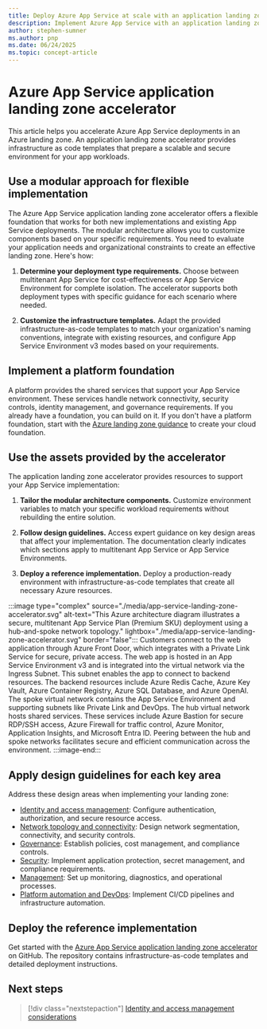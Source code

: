 ```yaml
---
title: Deploy Azure App Service at scale with an application landing zone accelerator
description: Implement Azure App Service with an application landing zone accelerator that provides design guidance and reference implementations for scalable deployments.
author: stephen-sumner
ms.author: pnp
ms.date: 06/24/2025
ms.topic: concept-article
---
```


# Azure App Service application landing zone accelerator

This article helps you accelerate Azure App Service deployments in an Azure landing zone. An application landing zone accelerator provides infrastructure as code templates that prepare a scalable and secure environment for your app workloads.

## Use a modular approach for flexible implementation

The Azure App Service application landing zone accelerator offers a flexible foundation that works for both new implementations and existing App Service deployments. The modular architecture allows you to customize components based on your specific requirements. You need to evaluate your application needs and organizational constraints to create an effective landing zone. Here's how:

1. **Determine your deployment type requirements.** Choose between multitenant App Service for cost-effectiveness or App Service Environment for complete isolation. The accelerator supports both deployment types with specific guidance for each scenario where needed.

2. **Customize the infrastructure templates.** Adapt the provided infrastructure-as-code templates to match your organization's naming conventions, integrate with existing resources, and configure App Service Environment v3 modes based on your requirements.

## Implement a platform foundation

A platform provides the shared services that support your App Service environment. These services handle network connectivity, security controls, identity management, and governance requirements. If you already have a foundation, you can build on it. If you don't have a platform foundation, start with the [Azure landing zone guidance](/azure/cloud-adoption-framework/ready/landing-zone/) to create your cloud foundation.

## Use the assets provided by the accelerator

The application landing zone accelerator provides resources to support your App Service implementation:

1. **Tailor the modular architecture components.** Customize environment variables to match your specific workload requirements without rebuilding the entire solution.

2. **Follow design guidelines.** Access expert guidance on key design areas that affect your implementation. The documentation clearly indicates which sections apply to multitenant App Service or App Service Environments.

3. **Deploy a reference implementation.** Deploy a production-ready environment with infrastructure-as-code templates that create all necessary Azure resources.

:::image type="complex" source="./media/app-service-landing-zone-accelerator.svg" alt-text="This Azure architecture diagram illustrates a secure, multitenant App Service Plan (Premium SKU) deployment using a hub-and-spoke network topology." lightbox="./media/app-service-landing-zone-accelerator.svg" border="false":::
    Customers connect to the web application through Azure Front Door, which integrates with a Private Link Service for secure, private access. The web app is hosted in an App Service Environment v3 and is integrated into the virtual network via the Ingress Subnet. This subnet enables the app to  connect to backend resources. The backend resources include Azure Redis Cache, Azure Key Vault, Azure Container Registry, Azure SQL Database, and Azure OpenAI. The spoke virtual network contains the App Service Environment and supporting subnets like Private Link and DevOps. The hub virtual network hosts shared services. These services include Azure Bastion for secure RDP/SSH access, Azure Firewall for traffic control, Azure Monitor, Application Insights, and Microsoft Entra ID. Peering between the hub and spoke networks facilitates secure and efficient communication across the environment.
:::image-end:::

## Apply design guidelines for each key area

Address these design areas when implementing your landing zone:

- [Identity and access management](/azure/cloud-adoption-framework/scenarios/app-platform/app-services/identity-and-access-management): Configure authentication, authorization, and secure resource access.
- [Network topology and connectivity](/azure/cloud-adoption-framework/scenarios/app-platform/app-services/network-topology-and-connectivity): Design network segmentation, connectivity, and security controls.
- [Governance](/azure/cloud-adoption-framework/scenarios/app-platform/app-services/governance): Establish policies, cost management, and compliance controls.
- [Security](/azure/cloud-adoption-framework/scenarios/app-platform/app-services/security): Implement application protection, secret management, and compliance requirements.
- [Management](/azure/cloud-adoption-framework/scenarios/app-platform/app-services/management): Set up monitoring, diagnostics, and operational processes.
- [Platform automation and DevOps](/azure/cloud-adoption-framework/scenarios/app-platform/app-services/platform-automation-and-devops): Implement CI/CD pipelines and infrastructure automation.

## Deploy the reference implementation

Get started with the [Azure App Service application landing zone accelerator](https://github.com/Azure/appservice-landing-zone-accelerator) on GitHub. The repository contains infrastructure-as-code templates and detailed deployment instructions.

## Next steps

> [!div class="nextstepaction"]
> [Identity and access management considerations](identity-and-access-management.md)
